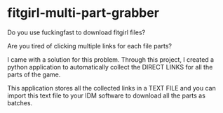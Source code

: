 # fitgirl-multi-part-grabber
Do you use fuckingfast to download fitgirl files?  

Are you tired of clicking multiple links for each file parts?  

I came with a solution for this problem. Through this project, I created a python application to automatically collect the DIRECT LINKS for all the parts of the game.  

This application stores all the collected links in a TEXT FILE and you can import this text file to your IDM software to download all the parts as batches.
